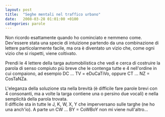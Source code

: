```yaml
---
layout: post
title:  "Seghe mentali nel traffico urbano"
date:   2008-03-28 01:01:00 +0100
categories: parole
---
```

Non ricordo esattamente quando ho cominciato e nemmeno come. Dev'essere stata una specie di intuizione partendo da una combinazione di lettere particolarmente facile, ma ora è diventato un vizio che, come ogni vizio che si rispetti, viene coltivato.

Prendi le 4 lettere della targa automobilistica che vedi e cerca di costruire la parola di senso compiuto più breve che le contenga tutte e 4 nell'ordine in cui compaiono, ad esempio DC ... TV = eDuCaTiVo, oppure CT ... NZ = CosTaNZa.

L'eleganza della soluzione sta nella brevità (è difficile fare parole brevi con 4 consonanti, ma a volte la targa contiene una o persino due vocali) e nella semplicità della parola trovata.  
Il difficile sta in tutte le J, K, W, X, Y che imperversano sulle targhe (ne ho una anch'io). A parte un CW ... BY = CoWBoY non mi viene null'altro...